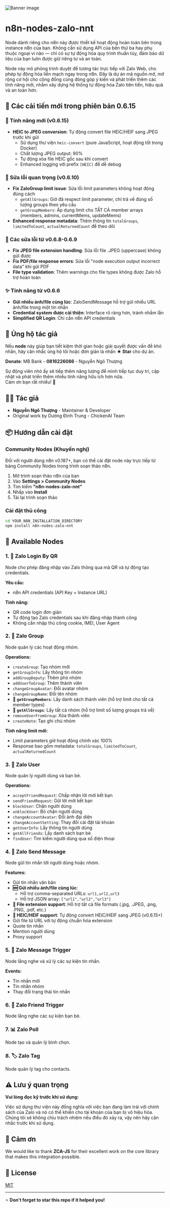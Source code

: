 ![Banner image](https://user-images.githubusercontent.com/10284570/173569848-c624317f-42b1-45a6-ab09-f0ea3c247648.png)

# n8n-nodes-zalo-nnt

Node dành riêng cho n8n này được thiết kế hoạt động hoàn toàn bên trong instance n8n của bạn. Không cần sử dụng API của bên thứ ba hay phụ thuộc ngoại vi nào — chỉ có sự tự động hóa quy trình thuần túy, đảm bảo dữ liệu của bạn luôn được giữ riêng tư và an toàn.

Node này mô phỏng trình duyệt để tương tác trực tiếp với Zalo Web, cho phép tự động hóa liền mạch ngay trong n8n. Đây là dự án mã nguồn mở, mở rộng cơ hội cho cộng đồng cùng đóng góp ý kiến và phát triển thêm các tính năng mới, nhằm xây dựng hệ thống tự động hóa Zalo tiên tiến, hiệu quả và an toàn hơn.

## 🚀 Các cải tiến mới trong phiên bản 0.6.15

### 🎉 Tính năng mới (v0.6.15)
- **HEIC to JPEG conversion**: Tự động convert file HEIC/HEIF sang JPEG trước khi gửi
  - Sử dụng thư viện `heic-convert` (pure JavaScript, hoạt động tốt trong Docker)
  - Chất lượng JPEG output: 90%
  - Tự động xóa file HEIC gốc sau khi convert
  - Enhanced logging với prefix `[HEIC]` để dễ debug

### 🔧 Sửa lỗi quan trọng (v0.6.10)
- **Fix ZaloGroup limit issue**: Sửa lỗi limit parameters không hoạt động đúng cách
  - `getAllGroups`: Giờ đã respect limit parameter, chỉ trả về đúng số lượng groups theo yêu cầu
  - `getGroupMembers`: Áp dụng limit cho TẤT CẢ member arrays (members, admins, currentMems, updateMems)
- **Enhanced response metadata**: Thêm thông tin `totalGroups`, `limitedToCount`, `actualReturnedCount` để theo dõi

### 🔧 Các sửa lỗi từ v0.6.8-0.6.9
- **Fix JPEG file extension handling**: Sửa lỗi file .JPEG (uppercase) không gửi được
- **Fix PDF/file response errors**: Sửa lỗi "node execution output incorrect data" khi gửi PDF
- **File type validation**: Thêm warnings cho file types không được Zalo hỗ trợ hoàn toàn

### ✨ Tính năng từ v0.6.6
- **Gửi nhiều ảnh/file cùng lúc**: ZaloSendMessage hỗ trợ gửi nhiều URL ảnh/file trong một tin nhắn
- **Credential system được cải thiện**: Interface rõ ràng hơn, tránh nhầm lẫn
- **Simplified QR Login**: Chỉ cần n8n API credentials

## 💝 Ủng hộ tác giả

Nếu **node** này giúp bạn tiết kiệm thời gian hoặc giải quyết được vấn đề khó nhằn, hãy cân nhắc ủng hộ tôi hoặc đơn giản là nhấn **★ Star** cho dự án.

**Donate**: MB Bank - **0816226086** - Nguyễn Ngô Thượng

Sự động viên nhỏ ấy sẽ tiếp thêm năng lượng để mình tiếp tục duy trì, cập nhật và phát triển thêm nhiều tính năng hữu ích hơn nữa.  
Cám ơn bạn rất nhiều! 💛

## 👨‍💻 Tác giả
- **Nguyễn Ngô Thượng** - Maintainer & Developer
- Original work by Dương Đình Trung - ChickenAI Team

## 📦 Hướng dẫn cài đặt

### Community Nodes (Khuyến nghị)

Đối với người dùng n8n v0.187+, bạn có thể cài đặt node này trực tiếp từ bảng Community Nodes trong trình soạn thảo n8n.

1. Mở trình soạn thảo n8n của bạn
2. Vào **Settings > Community Nodes**
3. Tìm kiếm **"n8n-nodes-zalo-nnt"**
4. Nhấp vào **Install**
5. Tải lại trình soạn thảo

### Cài đặt thủ công

```bash
cd YOUR_N8N_INSTALLATION_DIRECTORY
npm install n8n-nodes-zalo-nnt
```

## 🔧 Available Nodes

### 1. 🔐 Zalo Login By QR
Node cho phép đăng nhập vào Zalo thông qua mã QR và tự động tạo credentials.

**Yêu cầu:**
- n8n API credentials (API Key + Instance URL)

**Tính năng:**
- QR code login đơn giản
- Tự động tạo Zalo credentials sau khi đăng nhập thành công
- Không cần nhập thủ công cookie, IMEI, User Agent

### 2. 👥 Zalo Group
Node quản lý các hoạt động nhóm.

**Operations:**
- `createGroup`: Tạo nhóm mới
- `getGroupInfo`: Lấy thông tin nhóm
- `addGroupDeputy`: Thêm phó nhóm
- `addUserToGroup`: Thêm thành viên
- `changeGroupAvatar`: Đổi avatar nhóm
- `changeGroupName`: Đổi tên nhóm
- **🔧 `getGroupMembers`**: Lấy danh sách thành viên (hỗ trợ limit cho tất cả member types)
- **🔧 `getAllGroups`**: Lấy tất cả nhóm (hỗ trợ limit số lượng groups trả về)
- `removeUserFromGroup`: Xóa thành viên
- `createNote`: Tạo ghi chú nhóm

**Tính năng limit mới:**
- Limit parameters giờ hoạt động chính xác 100%
- Response bao gồm metadata: `totalGroups`, `limitedToCount`, `actualReturnedCount`

### 3. 👤 Zalo User
Node quản lý người dùng và bạn bè.

**Operations:**
- `acceptFriendRequest`: Chấp nhận lời mời kết bạn
- `sendFriendRequest`: Gửi lời mời kết bạn
- `blockUser`: Chặn người dùng
- `unblockUser`: Bỏ chặn người dùng
- `changeAccountAvatar`: Đổi ảnh đại diện
- `changeAccountSetting`: Thay đổi cài đặt tài khoản
- `getUserInfo`: Lấy thông tin người dùng
- `getAllFriends`: Lấy danh sách bạn bè
- `findUser`: Tìm kiếm người dùng qua số điện thoại

### 4. 💬 Zalo Send Message
Node gửi tin nhắn tới người dùng hoặc nhóm.

**Features:**
- Gửi tin nhắn văn bản
- **🆕 Gửi nhiều ảnh/file cùng lúc**: 
  - Hỗ trợ comma-separated URLs: `url1,url2,url3`
  - Hỗ trợ JSON array: `["url1","url2","url3"]`
- **🔧 File extension support**: Hỗ trợ tất cả file formats (.jpg, .JPEG, .png, .PNG, .pdf, etc.)
- **🎉 HEIC/HEIF support**: Tự động convert HEIC/HEIF sang JPEG (v0.6.15+)
- Gửi file từ URL với tự động chuẩn hóa extension
- Quote tin nhắn
- Mention người dùng
- Proxy support

### 5. 📨 Zalo Message Trigger
Node lắng nghe và xử lý các sự kiện tin nhắn.

**Events:**
- Tin nhắn mới
- Tin nhắn nhóm
- Thay đổi trạng thái tin nhắn

### 6. 👫 Zalo Friend Trigger
Node lắng nghe các sự kiện bạn bè.

### 7. 📊 Zalo Poll
Node tạo và quản lý bình chọn.

### 8. 🏷️ Zalo Tag
Node quản lý tag cho contacts.

## ⚠️ Lưu ý quan trọng

**Vui lòng đọc kỹ trước khi sử dụng:**

Việc sử dụng thư viện này đồng nghĩa với việc bạn đang làm trái với chính sách của Zalo và nó có thể khiến cho tài khoản của bạn bị vô hiệu hóa. Chúng tôi sẽ không chịu trách nhiệm nếu điều đó xảy ra, vậy nên hãy cân nhắc trước khi sử dụng.

## 🙏 Cảm ơn

We would like to thank **ZCA-JS** for their excellent work on the core library that makes this integration possible.

## 📄 License

[MIT](https://github.com/n8n-io/n8n-nodes-starter/blob/master/LICENSE.md)

---

⭐ **Don't forget to star this repo if it helped you!**